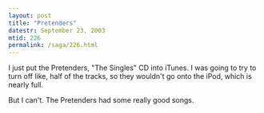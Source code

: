 ```yaml
---
layout: post
title: "Pretenders"
datestr: September 23, 2003
mtid: 226
permalink: /saga/226.html
---
```


I just put the Pretenders, "The Singles" CD into iTunes.  I was going to try to turn off like, half of the tracks, so they wouldn't go onto the iPod, which is nearly full.

But I can't.  The Pretenders had some really good songs.

